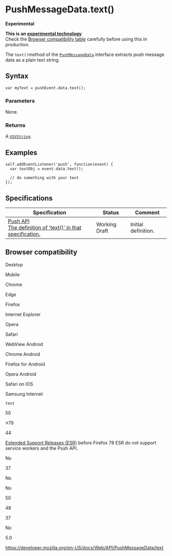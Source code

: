 # PushMessageData.text()

**Experimental**

**This is an [experimental technology](https://developer.mozilla.org/en-US/docs/MDN/Guidelines/Conventions_definitions#experimental)**  
Check the [Browser compatibility table](#browser_compatibility) carefully before using this in production.

The `text()`method of the [`PushMessageData`](../pushmessagedata) interface extracts push message data as a plain text string.

## Syntax

    var myText = pushEvent.data.text();

### Parameters

None.

### Returns

A [`USVString`](../usvstring).

## Examples

    self.addEventListener('push', function(event) {
      var textObj = event.data.text();

      // do something with your text
    });

## Specifications

<table><thead><tr class="header"><th>Specification</th><th>Status</th><th>Comment</th></tr></thead><tbody><tr class="odd"><td><a href="https://w3c.github.io/push-api/#dom-pushmessagedata-text">Push API<br />
<span class="small">The definition of 'text()' in that specification.</span></a></td><td><span class="spec-wd">Working Draft</span></td><td>Initial definition.</td></tr></tbody></table>

## Browser compatibility

Desktop

Mobile

Chrome

Edge

Firefox

Internet Explorer

Opera

Safari

WebView Android

Chrome Android

Firefox for Android

Opera Android

Safari on IOS

Samsung Internet

`text`

50

≤79

44

[Extended Support Releases (ESR)](https://www.mozilla.org/en-US/firefox/organizations/) before Firefox 78 ESR do not support service workers and the Push API.

No

37

No

No

50

48

37

No

5.0

<a href="https://developer.mozilla.org/en-US/docs/Web/API/PushMessageData/text" class="_attribution-link">https://developer.mozilla.org/en-US/docs/Web/API/PushMessageData/text</a>

